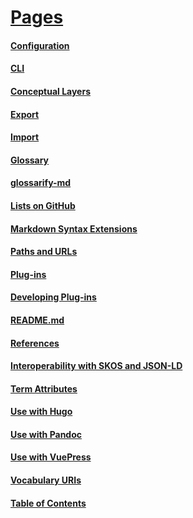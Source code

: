# [Pages](#pages)

#### [Configuration](#configuration)

<!--
uri: https://github.com/about-code/glossarify-md/tree/master/conf/README.md
aliases: config option, config options
-->

#### [CLI](#cli)

<!-- uri: https://github.com/about-code/glossarify-md/tree/master/doc/cli.md -->

#### [Conceptual Layers](#conceptual-layers)

<!-- uri: https://github.com/about-code/glossarify-md/tree/master/docconceptual-layers.md -->

#### [Export](#export)

<!--
uri: https://github.com/about-code/glossarify-md/tree/master/doc/export.md
aliases: exporting, exports
-->

#### [Import](#import)

<!--
uri: https://github.com/about-code/glossarify-md/tree/master/doc/import.md
aliases: importing, imports
-->

#### [Glossary](#glossary)

<!-- uri: https://github.com/about-code/glossarify-md/tree/master/doc/glossary.md -->

#### [glossarify-md](#glossarify-md)

<!-- uri: https://github.com/about-code/glossarify-md -->

#### [Lists on GitHub](#lists-on-github)

<!-- uri: https://github.com/about-code/glossarify-md/tree/master/doc/lists-on-github.md -->

#### [Markdown Syntax Extensions](#markdown-syntax-extensions)

<!--
uri: https://github.com/about-code/glossarify-md/tree/master/doc/markdown-syntax-extensions.md
aliases: Markdown syntax extensions
-->

#### [Paths and URLs](#paths-and-urls)

<!-- uri: https://github.com/about-code/glossarify-md/tree/master/doc/paths-and-urls.md -->

#### [Plug-ins](#plug-ins)

<!--
uri: https://github.com/about-code/glossarify-md/tree/master/doc/plugins.md
aliases: Installing Plug-ins, installing and configuring a plug-in, install a syntax plug-in
-->

#### [Developing Plug-ins](#developing-plug-ins)

<!--
uri: https://github.com/about-code/glossarify-md/tree/master/doc/plugins-dev.md
aliases: Writing a Plug-in
-->

#### [README.md](#readmemd)

<!-- uri: https://github.com/about-code/glossarify-md/tree/master/README.md -->

#### [References](#references)

<!-- uri: https://github.com/about-code/glossarify-md/tree/master/doc/references.md -->

#### [Interoperability with SKOS and JSON-LD](#interoperability-with-skos-and-json-ld)

<!--
uri: https://github.com/about-code/glossarify-md/tree/master/doc/skos-interop.md
aliases: SKOS interoperability
-->

#### [Term Attributes](#term-attributes)

<!-- uri: https://github.com/about-code/glossarify-md/tree/master/doc/term-attributes.md -->

#### [Use with Hugo](#use-with-hugo)

<!-- uri: https://github.com/about-code/glossarify-md/tree/master/doc/use-with-hugo.md -->

#### [Use with Pandoc](#use-with-pandoc)

<!-- uri: https://github.com/about-code/glossarify-md/tree/master/doc/use-with-pandoc.md -->

#### [Use with VuePress](#use-with-vuepress)

<!-- uri: https://github.com/about-code/glossarify-md/tree/master/doc/use-with-vuepress.md -->

#### [Vocabulary URIs](#vocabulary-uris)

<!--
uri: https://github.com/about-code/glossarify-md/tree/master/doc/vocabulary-uris.md
aliases: URIs as Identifiers for Definitions of Meaning
-->

#### [Table of Contents](#table-of-contents)

<!-- uri: https://github.com/about-code/glossarify-md/tree/master/doc/README.md -->
